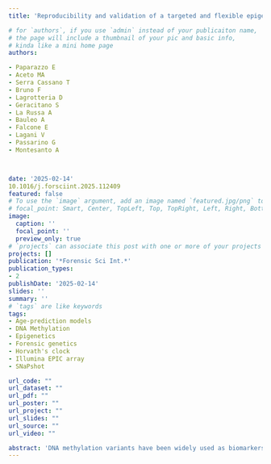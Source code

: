 ```yaml
---
title: 'Reproducibility and validation of a targeted and flexible epigenetic clock for forensic applications'

# for `authors`, if you use `admin` instead of your publicaiton name,
# the page will include a thumbnail of your pic and basic info,
# kinda like a mini home page
authors:

- Paparazzo E
- Aceto MA
- Serra Cassano T
- Bruno F
- Lagrotteria D
- Geracitano S
- La Russa A 
- Bauleo A 
- Falcone E
- Lagani V
- Passarino G
- Montesanto A



date: '2025-02-14'
10.1016/j.forsciint.2025.112409
featured: false
# To use the `image` argument, add an image named `featured.jpg/png` to your page's folder.
# focal_point: Smart, Center, TopLeft, Top, TopRight, Left, Right, BottomLeft, Bottom, BottomRight.
image:
  caption: ''
  focal_point: ''
  preview_only: true
# `projects` can associate this post with one or more of your projects
projects: []
publication: '*Forensic Sci Int.*'
publication_types:
- 2
publishDate: '2025-02-14'
slides: ''
summary: ''
# `tags` are like keywords
tags:
- Age-prediction models
- DNA Methylation
- Epigenetics
- Forensic genetics
- Horvath's clock
- Illumina EPIC array
- SNaPshot

url_code: ""
url_dataset: ""
url_pdf: ""
url_poster: ""
url_project: ""
url_slides: ""
url_source: ""
url_video: ""

abstract: 'DNA methylation variants have been widely used as biomarkers of ageing and several mathematical models have been developed to estimate the biological age. More recently, DNA technology has triggered efforts toward the simplification of the array-based epigenetic clocks and targeted approaches, based on the assessment of a small number of CpG sites have been developed. Among the markers included in these clocks, ELOVL2, FHL2, KLF14, C1orf132/MIR29B2C, and TRIM59 resulted to be the most strongly validated markers. We tested the reproducibility and validation of a previously developed targeted epigenetic clock purposely optimized for the measurement of chronological age in blood samples. The clock includes DNAm biomarkers strongly correlated with chronological age whose DNA methylation levels were measured by using a multiplex methylation SNaPshot assay. We found that epigenetic age, calculated using the developed clock, was highly correlated with age (r = 0.97) in a total of 201 blood samples covering a full spectrum of human ages. For 74 of these, methylation profiles of the whole genome were obtained through the Infinium Methylation EPIC v2.0 Kit which also allowed to estimate the most frequently used clocks of Horvath. These results show the potential of our efficient and affordable test for simultaneously measuring DNA methylation levels at multiple target CpG sites to assess chronological age. We observed a strong correlation between the prediction models for the analyzed CpG sites measured using the SNaPshot method and those obtained with the Illumina EPIC array, especially with the Horvath2 clock, which was specifically developed for DNA from skin and blood cells.'
---
```


